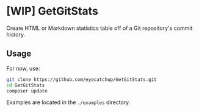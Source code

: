 [WIP] GetGitStats
=================

Create HTML or Markdown statistics table off of a Git repository's commit history.

Usage
-----

For now, use:

```sh
git clone https://github.com/eyecatchup/GetGitStats.git
cd GetGitStats
composer update
```

Examples are located in the `./examples` directory.
